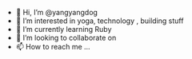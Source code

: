- 👋 Hi, I’m @yangyangdog
- 👀 I’m interested in yoga, technology , building stuff
- 🌱 I’m currently learning Ruby
- 💞️ I’m looking to collaborate on 
- 📫 How to reach me ...

<!---
yangyangdog/yangyangdog is a ✨ special ✨ repository because its `README.md` (this file) appears on your GitHub profile.
You can click the Preview link to take a look at your changes.
--->
